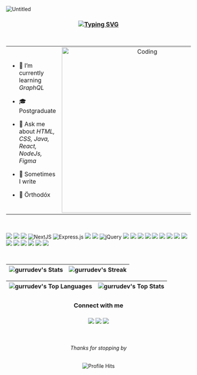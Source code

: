 <!-- <h2 align="center">|| 卐 ||</h2> -->

<!--<p align="center"><picture align="center"><img align="center" src = "https://github.com/user-attachments/assets/379ca6c5-8623-4c87-835d-4985651520f6" width = 50px></picture></p> -->
![Untitled](https://github.com/user-attachments/assets/233216c7-f65a-404b-8716-2bad2bb708e9)



<h3 align="center"><a align="center" href="https://git.io/typing-svg"><img src="https://readme-typing-svg.herokuapp.com?font=Fira+Code&pause=1&center=true&vCenter=true&width=250&height=40&lines=Full+Stack+Developer;UI%2FUX+Designer" alt="Typing SVG" /></a>
</h3>

<br/>

<table align="center">
<tr border="none">
<td width="50%" align="left">
  
- 🌱 I’m currently learning *GraphQL*

- 🎓 Postgraduate

- 💬 Ask me about *HTML, CSS, Java, React, NodeJs, Figma*

- 📝 Sometimes I write
  
- 🥊 Örthodóx 

</td>

<td width="50%" align="center">

  <img align="center" alt="Coding" width="450" src="https://repository-images.githubusercontent.com/588181932/e36ec678-7984-4cdd-8e4c-a3932772ff8e">

  </td>
</tr>
</table>

<br/><br/>
<img src = "https://img.shields.io/badge/-HTML5-E34F26?style=for-the-badge&logo=html5&logoColor=white"> 
<img src = "https://img.shields.io/badge/-CSS3-1572B6?style=for-the-badge&logo=css3&logoColor=white">
<img src="https://img.shields.io/badge/-Bootstrap-563D7C?style=for-the-badge&logo=bootstrap&logoColor=white">
<img src="https://img.shields.io/badge/Next.js-000.svg?style=for-the-badge&logo=nextdotjs&logoColor=white" alt="NextJS" />
<img  src="https://img.shields.io/badge/Express-27374F.svg?style=for-the-badge&logo=Express&logoColor=white" alt="Express.js"  />
<img src="https://img.shields.io/badge/-JavaScript-ff7f00?style=for-the-badge&logo=javascript&logoColor=ffffff">
<img src="https://img.shields.io/badge/-MongoDB-4DB33D?style=for-the-badge&logo=mongodb&logoColor=FFFFFF">
<img  src="https://img.shields.io/badge/jQuery-0769AD.svg?style=for-the-badge&logo=jQuery&logoColor=white" alt="jQuery"  />
<img src="https://img.shields.io/badge/-MySQL-F29111?style=for-the-badge&logo=mysql&logoColor=FFFFFF">
<img src="https://img.shields.io/badge/-Node.js-3C873A?style=for-the-badge&logo=Node.js&logoColor=white">
<img src="http://img.shields.io/badge/-Git-F1502F?style=for-the-badge&logo=git&logoColor=FFFFFF">
<img src="http://img.shields.io/badge/-Github-27374D?style=for-the-badge&logo=github&logoColor=FFFFFF">
<img src="http://img.shields.io/badge/-VS%20Code-007ACC?style=for-the-badge&logo=visual%20studio%20code&logoColor=white">
<img src="https://img.shields.io/badge/PHP-777BB4?style=for-the-badge&logo=php&logoColor=white">
<img src="https://img.shields.io/badge/Java-ED8B00?style=for-the-badge&logo=openjdk&logoColor=white"> 
<img src="https://img.shields.io/badge/Postman-ff7f00?style=for-the-badge&logo=postman&logoColor=white"> 
<img src="https://shields.io/badge/React-27374D?logo=react&style=for-the-badge" >
<img src="https://shields.io/badge/TypeScript-3178C6?logo=TypeScript&logoColor=FFF&style=for-the-badge">
<img src="https://img.shields.io/badge/-C%20&%20C++-659ad2?style=for-the-badge&logo=c%2B%2B&logoColor=ffffff"> 
<img src="https://img.shields.io/badge/-Python-E8AA42?style=for-the-badge&logo=python&logoColor=fff"> 
<img src="https://shields.io/badge/Tailwind_CSS-27374D?logo=tailwindcss&style=for-the-badge" >
<img src="https://img.shields.io/badge/-Chakra_UI-12AAC8?style=for-the-badge&logo=chakraui&logoColor=fff"> 
<img src="https://shields.io/badge/Material_UI-27374D?logo=mui&style=for-the-badge" >
<br/><br/>

<!--
  [![An image of @gurrudev's Holopin badges, which is a link to view their full Holopin profile](https://holopin.me/gurrudev)](https://holopin.io/@gurrudev)
  <br/>
  -->

##   
![gurrudev's Stats](https://github-readme-stats.vercel.app/api?username=gurrudev&theme=react&show_icons=true&hide_border=true) | ![gurrudev's Streak](https://github-readme-streak-stats-tan-alpha.vercel.app?user=gurrudev&theme=react&date_format=M%20j%5B%2C%20Y%5D&dates=737373&ring=d38234&fire=e1d038&stroke=00000000&currStreakNum=ff5700&currStreakLabel=A6A6A6&border=00000000) |
| :---: | :---: | 

![gurrudev's Top Languages](http://github-profile-summary-cards.vercel.app/api/cards/most-commit-language?username=gurrudev&theme=react&hide_title=true) | ![gurrudev's Top Stats](http://github-profile-summary-cards.vercel.app/api/cards/profile-details?username=gurrudev&theme=react&hide_title=true) |
| :---: | :---: |

<div align="center">
<h3 align="center">Connect with me<img align="center" height="33px" /></h3> 
<div  align="center">
  <a href="mailto:pawarash000@gmail.com" mailto="pawarash000@gmail.com"><img src="https://img.shields.io/badge/E‑Mail-D14836.svg?style=for-the-badge&logo=GMail&logoColor=ffffff"/></a>
  <a href="https://www.linkedin.com/in/gurrudev"><img src="https://img.shields.io/badge/Linkedin-0077B5.svg?style=for-the-badge&logo=linkedin&logoColor=ffffff"/></a>
  <a href="https://www.instagram.com/gurrudev"><img src="https://img.shields.io/badge/Instagram-E4405F?style=for-the-badge&logo=instagram&logoColor=ffffff"/></a>
</div>
</div>

  <br/>
  <br/>

  <h6 align="center">Thanks for stopping by </h6>
</p>
<p align="center"><img alt="Profile Hits" src="https://komarev.com/ghpvc/?username=gurrudev&label=Visits&color=3C873A&style=for-the-badge" /></p>
<br/>
<p>
